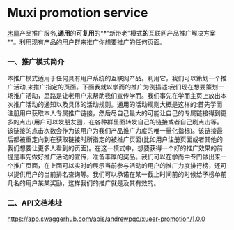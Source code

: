 # Muxi promotion service
[木犀](http://muxixyz.com)产品推广服务,**通用**的**可复用**的**“新带老”模式**的**互联网产品推广解决方案**。利用现有产品的用户群来推广你想要推广的任何页面。

### 一、推广模式简介
本推广模式适用于任何具有用户系统的互联网产品。利用它，我们可以策划一个推广活动,来推广指定的页面。下面我就以学而的推广为例描述:我们现在想要策划一场推广活动，思路是让老用户来帮助我们宣传学而。我们事先在学而主页上放出本次推广活动的通知以及具体的活动规则。通用的活动规则大概是这样的:首先学而注册用户获取本人专属推广链接，然后尽自己最大的可能让自己的专属链接得到更多的点击(用户可以发朋友圈，在各种群里面转发自己的链接或者自己刷点击等。该链接的点击次数会作为该用户为我们产品推广力度的唯一量化指标)。该链接最后都被重定向到在获取链接时所指定的被推广页面(比如用户注册页面或者其他的我们想要让更多人看到的页面)。在这一模式中，想要获得一个好的推广效果的前提是事先做好推广活动的宣传，准备丰厚的奖品。我们可以在学而中专门做出来一个推广页面，在上面可以实时的展示当前参与活动的用户的推广力度排行榜，还可以提供用户的当前排名查询等。我们可以承诺在某一截止时间前的时候给予榜单前几名的用户某某奖励，这样我们的推广就是及其有效的。

### 二、API文档地址
https://app.swaggerhub.com/apis/andrewpqc/xueer-promotion/1.0.0